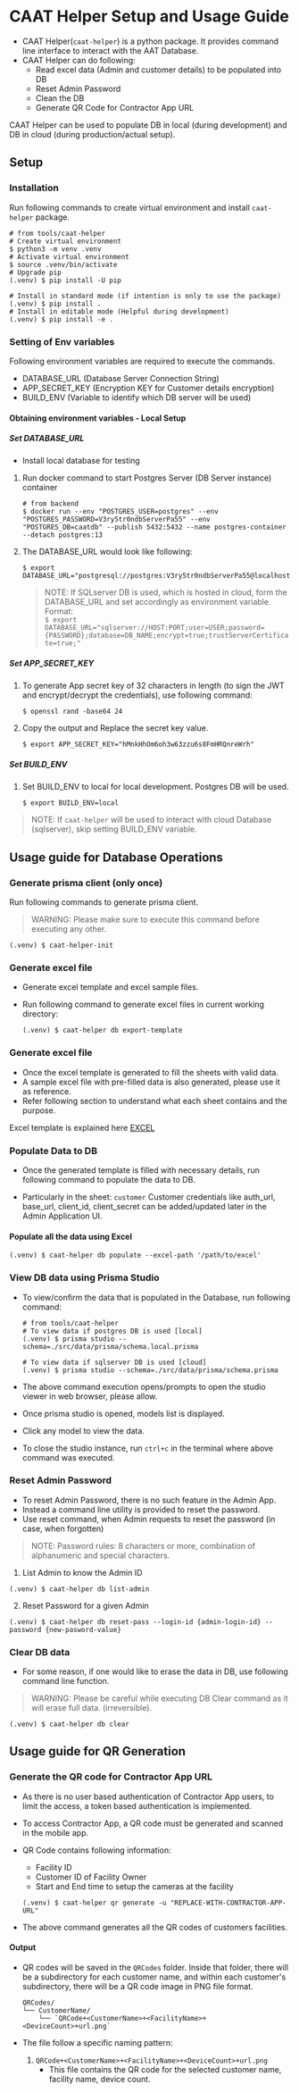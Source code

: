 # CAAT Helper Setup and Usage Guide

* CAAT Helper(`caat-helper`) is a python package. It provides command line interface to interact with the AAT Database.
* CAAT Helper can do following:
  * Read excel data (Admin and customer details) to be populated into DB
  * Reset Admin Password
  * Clean the DB
  * Generate QR Code for Contractor App URL

CAAT Helper can be used to populate DB in local (during development) and DB in cloud (during production/actual setup).


## Setup

### Installation
Run following commands to create virtual environment and install `caat-helper` package.

```shell
# from tools/caat-helper
# Create virtual environment
$ python3 -m venv .venv
# Activate virtual environment
$ source .venv/bin/activate
# Upgrade pip
(.venv) $ pip install -U pip

# Install in standard mode (if intention is only to use the package)
(.venv) $ pip install .
# Install in editable mode (Helpful during development)
(.venv) $ pip install -e .
```


### Setting of Env variables

Following environment variables are required to execute the commands.

- DATABASE_URL (Database Server Connection String)
- APP_SECRET_KEY (Encryption KEY for Customer details encryption)
- BUILD_ENV (Variable to identify which DB server will be used)

#### Obtaining environment variables - Local Setup

##### Set DATABASE_URL

* Install local database for testing

1. Run docker command to start Postgres Server (DB Server instance) container
   ```
   # from backend
   $ docker run --env "POSTGRES_USER=postgres" --env "POSTGRES_PASSWORD=V3ry5tr0ndbServerPa55" --env "POSTGRES_DB=caatdb" --publish 5432:5432 --name postgres-container --detach postgres:13
   ```

2. The DATABASE_URL would look like following:
   ```
   $ export DATABASE_URL="postgresql://postgres:V3ry5tr0ndbServerPa55@localhost:5432/caatdb"
   ```

   > NOTE: If SQLserver DB is used, which is hosted in cloud, form the DATABASE_URL and set accordingly as environment variable. <br>
   > Format: <br>
   > `$ export DATABASE_URL="sqlserver://HOST:PORT;user=USER;password={PASSWORD};database=DB_NAME;encrypt=true;trustServerCertificate=true;"`

##### Set APP_SECRET_KEY

1. To generate App secret key of 32 characters in length (to sign the JWT and encrypt/decrypt the credentials), use following command:
    ```shell
    $ openssl rand -base64 24
    ```
2. Copy the output and Replace the secret key value.
    ```shell
    $ export APP_SECRET_KEY="hMnkHhOm6oh3w63zzu6s8FmHRQnreWrh"
    ```

##### Set BUILD_ENV

1. Set BUILD_ENV to local for local development. Postgres DB will be used.
    ```shell
    $ export BUILD_ENV=local
    ```

> NOTE: If `caat-helper` will be used to interact with cloud Database (sqlserver), skip setting BUILD_ENV variable.

## Usage guide for Database Operations

### Generate prisma client (only once)

Run following commands to generate prisma client.

> WARNING: Please make sure to execute this command before executing any other.

  ```shell
  (.venv) $ caat-helper-init
  ```

### Generate excel file

* Generate excel template and excel sample files.

* Run following command to generate excel files in current working directory:
  ```shell
  (.venv) $ caat-helper db export-template
  ```

### Generate excel file

* Once the excel template is generated to fill the sheets with valid data.
* A sample excel file with pre-filled data is also generated, please use it as reference.
* Refer following section to understand what each sheet contains and the purpose.

Excel template is explained here [EXCEL](EXCEL_README.md)

### Populate Data to DB

* Once the generated template is filled with necessary details, run following command to populate the data to DB.

* Particularly in the sheet: `customer` Customer credentials like auth_url, base_url, client_id, client_secret can be added/updated later in the Admin Application UI.


#### Populate all the data using Excel
  ```shell
  (.venv) $ caat-helper db populate --excel-path '/path/to/excel'
  ```

### View DB data using Prisma Studio

* To view/confirm the data that is populated in the Database, run following command:

  ```shell
  # from tools/caat-helper
  # To view data if postgres DB is used [local]
  (.venv) $ prisma studio --schema=./src/data/prisma/schema.local.prisma

  # To view data if sqlserver DB is used [cloud]
  (.venv) $ prisma studio --schema=./src/data/prisma/schema.prisma
   ```

* The above command execution opens/prompts to open the studio viewer in web browser, please allow.
* Once prisma studio is opened, models list is displayed.
* Click any model to view the data.
* To close the studio instance, run `ctrl+c` in the terminal where above command was executed.


### Reset Admin Password

* To reset Admin Password, there is no such feature in the Admin App.
* Instead a command line utility is provided to reset the password.
* Use reset command, when Admin requests to reset the password (in case, when forgotten)

> NOTE: Password rules: 8 characters or more, combination of alphanumeric and special characters.

1. List Admin to know the Admin ID
  ```shell
  (.venv) $ caat-helper db list-admin
  ```

2. Reset Password for a given Admin
  ```shell
  (.venv) $ caat-helper db reset-pass --login-id {admin-login-id} --password {new-pasword-value}
  ```

### Clear DB data

* For some reason, if one would like to erase the data in DB, use following command line function.

> WARNING: Please be careful while executing DB Clear command as it will erase full data. (irreversible).

  ```shell
  (.venv) $ caat-helper db clear
  ```

## Usage guide for QR Generation

### Generate the QR code for Contractor App URL

* As there is no user based authentication of Contractor App users, to limit the access, a token based authentication is implemented.
* To access Contractor App, a QR code must be generated and scanned in the mobile app.
* QR Code contains following information:
  * Facility ID
  * Customer ID of Facility Owner
  * Start and End time to setup the cameras at the facility


  ```shell
  (.venv) $ caat-helper qr generate -u "REPLACE-WITH-CONTRACTOR-APP-URL"
  ```

* The above command generates all the QR codes of customers facilities.

#### Output

- QR codes will be saved in the `QRCodes` folder. Inside that folder, there will be a subdirectory for each customer name, and within each customer's subdirectory, there will be a QR code image in PNG file format.

  ```
  QRCodes/
  └── CustomerName/
      └── `QRCode+<CustomerName>+<FacilityName>+<DeviceCount>+url.png`
  ```

- The file follow a specific naming pattern:
  1. `QRCode+<CustomerName>+<FacilityName>+<DeviceCount>+url.png`
     - This file contains the QR code for the selected customer name, facility name, device count.
